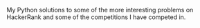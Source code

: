 My Python solutions to some of the more interesting problems on HackerRank and some of the competitions I have competed in.
